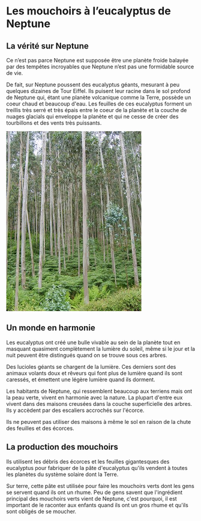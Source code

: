 # Les mouchoirs à l’eucalyptus de Neptune

## La vérité sur Neptune

Ce n’est pas parce Neptune est supposée être une planète froide balayée par des tempêtes incroyables que Neptune n’est pas une formidable source de vie.

De fait, sur Neptune poussent des eucalyptus géants, mesurant à peu quelques dizaines de Tour Eiffel. Ils puisent leur racine dans le sol profond de Neptune qui, étant une planète volcanique comme la Terre, possède un coeur chaud et beaucoup d'eau. Les feuilles de ces eucalyptus forment un treillis très serré et très épais entre le coeur de la planète et la couche de nuages glacials qui enveloppe la planète et qui ne cesse de créer des tourbillons et des vents très puissants.

![Photo d'eucalyptus](euca01.jpg "eucalyptus")

## Un monde en harmonie

Les eucalyptus ont créé une bulle vivable au sein de la planète tout en masquant quasiment complètement la lumière du soleil, même si le jour et la nuit peuvent être distingués quand on se trouve sous ces arbres.

Des lucioles géants se chargent de la lumière. Ces derniers sont des animaux volants doux et rêveurs qui font plus de lumière quand ils sont caressés, et émettent une légère lumière quand ils dorment.

Les habitants de Neptune, qui ressemblent beaucoup aux terriens mais ont la peau verte, vivent en harmonie avec la nature. La plupart d'entre eux vivent dans des maisons creusées dans la couche superficielle des arbres. Ils y accèdent par des escaliers accrochés sur l'écorce.

Ils ne peuvent pas utiliser des maisons à même le sol en raison de la chute des feuilles et des écorces.

## La production des mouchoirs

Ils utilisent les débris des écorces et les feuilles gigantesques des eucalyptus pour fabriquer de la pâte d'eucalyptus qu'ils vendent à toutes les planètes du système solaire dont la Terre.

Sur terre, cette pâte est utilisée pour faire les mouchoirs verts dont les gens se servent quand ils ont un rhume. Peu de gens savent que l'ingrédient principal des mouchoirs verts vient de Neptune, c'est pourquoi, il est important de le raconter aux enfants quand ils ont un gros rhume et qu'ils sont obligés de se moucher.

